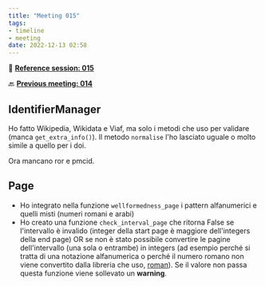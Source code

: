 ```yaml
---
title: "Meeting 015"
tags:
- timeline
- meeting
date: 2022-12-13 02:58
---
```

<span 
		class="ob-timelines"
		data-date="2022-12-13-00">
</span>
📑 [**Reference session: 015**](notes/sessions/session%20015.md)

🔙 [**Previous meeting: 014**](notes/meetings/meeting%20014.md)

## IdentifierManager
Ho fatto Wikipedia, Wikidata e Viaf, ma solo i metodi che uso per validare (manca `get_extra_info()`). Il metodo `normalise` l'ho lasciato uguale o molto simile a quello per i doi.

Ora mancano ror e pmcid.

## Page
* Ho integrato nella funzione `wellformedness_page` i pattern alfanumerici e quelli misti (numeri romani e arabi)
* Ho creato una funzione `check_interval_page` che ritorna False se l'intervallo è invalido (integer della start page è maggiore dell'integers della end page) OR se non è stato possibile convertire le pagine dell'intervallo (una sola o entrambe) in integers (ad esempio perché si tratta di una notazione alfanumerica o perché il numero romano non viene convertito dalla libreria che uso, [roman](https://pypi.org/project/roman/)). Se il valore non passa questa funzione viene sollevato un **warning**. 


